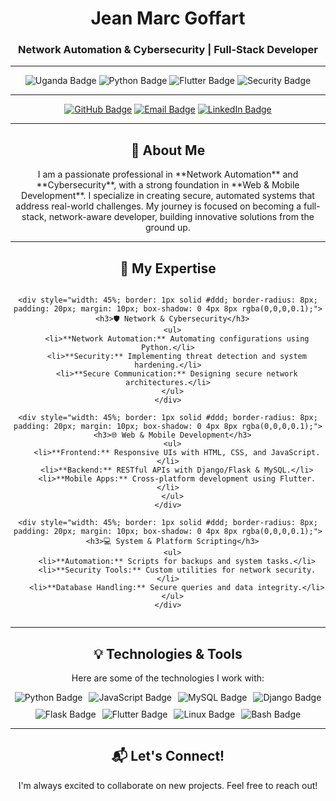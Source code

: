 <div align="center">
  <h1>Jean Marc Goffart</h1>
  <h3>Network Automation & Cybersecurity | Full-Stack Developer</h3>
</div>

---

<div align="center">
  <img src="https://img.shields.io/badge/Uganda-0072CE?style=for-the-badge&logo=uganda&logoColor=white" alt="Uganda Badge">
  <img src="https://img.shields.io/badge/Python-3776AB?style=for-the-badge&logo=python&logoColor=white" alt="Python Badge">
  <img src="https://img.shields.io/badge/Flutter-02569B?style=for-the-badge&logo=flutter&logoColor=white" alt="Flutter Badge">
  <img src="https://img.shields.io/badge/Security-2D539E?style=for-the-badge&logo=codesecurity&logoColor=white" alt="Security Badge">
</div>

---

<div align="center">
  <a href="https://github.com/kithulovali" target="_blank" rel="noopener noreferrer"><img src="https://img.shields.io/badge/GitHub-100000?style=for-the-badge&logo=github&logoColor=white" alt="GitHub Badge"></a>
  <a href="mailto:kithulovali@gmail.com"><img src="https://img.shields.io/badge/Email-D14836?style=for-the-badge&logo=gmail&logoColor=white" alt="Email Badge"></a>
  <a href="https://linkedin.com/in/jean-marc-goffart-6240b132a" target="_blank" rel="noopener noreferrer"><img src="https://img.shields.io/badge/LinkedIn-0077B5?style=for-the-badge&logo=linkedin&logoColor=white" alt="LinkedIn Badge"></a>
</div>

---

<div align="center">
  <h2>🌟 About Me</h2>
  <p>I am a passionate professional in **Network Automation** and **Cybersecurity**, with a strong foundation in **Web & Mobile Development**. I specialize in creating secure, automated systems that address real-world challenges. My journey is focused on becoming a full-stack, network-aware developer, building innovative solutions from the ground up.</p>
</div>

---

<div align="center">
  <h2>🚀 My Expertise</h2>
  <div style="display: flex; justify-content: space-around; flex-wrap: wrap;">

    <div style="width: 45%; border: 1px solid #ddd; border-radius: 8px; padding: 20px; margin: 10px; box-shadow: 0 4px 8px rgba(0,0,0,0.1);">
      <h3>🛡️ Network & Cybersecurity</h3>
      <ul>
        <li>**Network Automation:** Automating configurations using Python.</li>
        <li>**Security:** Implementing threat detection and system hardening.</li>
        <li>**Secure Communication:** Designing secure network architectures.</li>
      </ul>
    </div>

    <div style="width: 45%; border: 1px solid #ddd; border-radius: 8px; padding: 20px; margin: 10px; box-shadow: 0 4px 8px rgba(0,0,0,0.1);">
      <h3>🌐 Web & Mobile Development</h3>
      <ul>
        <li>**Frontend:** Responsive UIs with HTML, CSS, and JavaScript.</li>
        <li>**Backend:** RESTful APIs with Django/Flask & MySQL.</li>
        <li>**Mobile Apps:** Cross-platform development using Flutter.</li>
      </ul>
    </div>

    <div style="width: 45%; border: 1px solid #ddd; border-radius: 8px; padding: 20px; margin: 10px; box-shadow: 0 4px 8px rgba(0,0,0,0.1);">
      <h3>💻 System & Platform Scripting</h3>
      <ul>
        <li>**Automation:** Scripts for backups and system tasks.</li>
        <li>**Security Tools:** Custom utilities for network security.</li>
        <li>**Database Handling:** Secure queries and data integrity.</li>
      </ul>
    </div>
    
  </div>
</div>

---

<div align="center">
  <h2>💡 Technologies & Tools</h2>
  <p>Here are some of the technologies I work with:</p>
  <div style="display: flex; justify-content: center; flex-wrap: wrap; gap: 10px;">
    <img src="https://img.shields.io/badge/Python-3776AB?style=flat&logo=python&logoColor=white" alt="Python Badge">
    <img src="https://img.shields.io/badge/JavaScript-F7DF1E?style=flat&logo=javascript&logoColor=black" alt="JavaScript Badge">
    <img src="https://img.shields.io/badge/MySQL-4479A1?style=flat&logo=mysql&logoColor=white" alt="MySQL Badge">
    <img src="https://img.shields.io/badge/Django-092E20?style=flat&logo=django&logoColor=white" alt="Django Badge">
    <img src="https://img.shields.io/badge/Flask-000000?style=flat&logo=flask&logoColor=white" alt="Flask Badge">
    <img src="https://img.shields.io/badge/Flutter-02569B?style=flat&logo=flutter&logoColor=white" alt="Flutter Badge">
    <img src="https://img.shields.io/badge/Linux-000000?style=flat&logo=linux&logoColor=white" alt="Linux Badge">
    <img src="https://img.shields.io/badge/Bash-4EAA25?style=flat&logo=gnubash&logoColor=white" alt="Bash Badge">
  </div>
</div>

---

<div align="center">
  <h2>📬 Let's Connect!</h2>
  <p>I'm always excited to collaborate on new projects. Feel free to reach out!</p>
</div>
